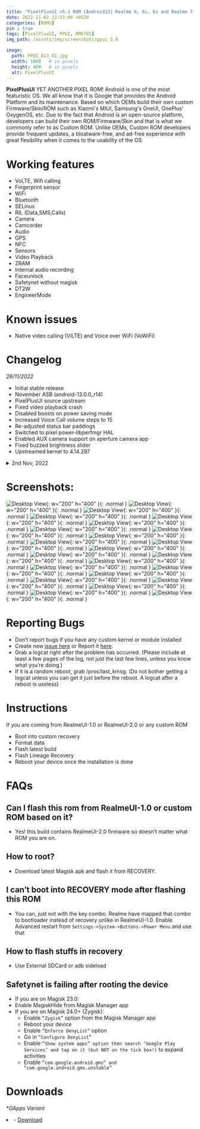 ```yaml
---
title: "PixelPlusUI v5.1 ROM [Android13] Realme 6, 6i, 6s and Realme 7, Narzo 20 Pro, Narzo 30 4G (G90T Series) (RM6785) [OFFICIAL]"
date: 2022-11-02 23:53:00 +0530
categories: [ROMs]
pin : true
tags: [PixelPlusUI, PPUI, RM6785]
img_path: /assets/img/screenshots/ppui_5.0

image:
  path: PPUI_A13_01.jpg
  width: 1000   # in pixels
  height: 400   # in pixels
  alt: PixelPlusUI
---
```


**PixelPlusUI** YET ANOTHER PIXEL ROM!
Android is one of the most featuristic OS. We all know that it is Google that provides the Android Platform and its maintenance. Based on which OEMs build their own custom Firmware/Skin/ROM such as Xiaomi's MIUI, Samsung's OneUI, OnePlus' OxygenOS, etc. Due to the fact that Android is an open-source platform, developers can build their own ROM/Firmware/Skin and that is what we commonly refer to as Custom ROM. Unlike OEMs, Custom ROM developers provide frequent updates, a bloatware-free, and ad-free experience with great flexibility when it comes to the usability of the OS.

# Working features
* VoLTE, Wifi calling
* Fingerprint sensor
* WiFi 
* Bluetooth
* SELinux
* RIL (Data,SMS,Calls)
* Camera
* Camcorder
* Audio
* GPS
* NFC
* Sensors
* Video Playback
* ZRAM
* Internal audio recording
* Faceunlock
* Safetynet without magisk
* DT2W
* EngineerMode

# Known issues
- Native video calling (ViLTE) and Voice over WiFi (VoWiFi)

# Changelog

*26/11/2022*
- Initial stable release
- November ASB (android-13.0.0_r14)
- PixelPlusUI source upstream
- Fixed video playback crash
- Disabled boosts on power saving mode
- Increased Voice Call volume steps to 15
- Re-adjusted status bar paddings
- Switched to pixel power-libperfmgr HAL
- Enabled AUX camera support on aperture camera app
- Fixed buzzed brightness slider
- Upstreamed kernel to 4.14.297

<details>
<summary>2nd Nov, 2022</summary>
<p><ul>
<li>Initial Android 13 built.</li>
</ul></p>
</details>

# Screenshots: 
  ![Desktop View](01.jpg){: w="200" h="400" }{: .normal }
  ![Desktop View](02.jpg){: w="200" h="400" }{: .normal }
  ![Desktop View](03.jpg){: w="200" h="400" }{: .normal }
  ![Desktop View](04.jpg){: w="200" h="400" }{: .normal }
  ![Desktop View](05.jpg){: w="200" h="400" }{: .normal }
  ![Desktop View](06.jpg){: w="200" h="400" }{: .normal }
  ![Desktop View](07.jpg){: w="200" h="400" }{: .normal }
  ![Desktop View](09.jpg){: w="200" h="400" }{: .normal }
  ![Desktop View](10.jpg){: w="200" h="400" }{: .normal }
  ![Desktop View](11.jpg){: w="200" h="400" }{: .normal }
  ![Desktop View](12.jpg){: w="200" h="400" }{: .normal }
  ![Desktop View](13.jpg){: w="200" h="400" }{: .normal }
  ![Desktop View](14.jpg){: w="200" h="400" }{: .normal }
  ![Desktop View](15.jpg){: w="200" h="400" }{: .normal }
  ![Desktop View](16.jpg){: w="200" h="400" }{: .normal }
  ![Desktop View](17.jpg){: w="200" h="400" }{: .normal }
  ![Desktop View](18.jpg){: w="200" h="400" }{: .normal }
  ![Desktop View](19.jpg){: w="200" h="400" }{: .normal }
  ![Desktop View](20.jpg){: w="200" h="400" }{: .normal }
  ![Desktop View](21.jpg){: w="200" h="400" }{: .normal }
  ![Desktop View](22.jpg){: w="200" h="400" }{: .normal }
  ![Desktop View](23.jpg){: w="200" h="400" }{: .normal }
  ![Desktop View](24.jpg){: w="200" h="400" }{: .normal }

# Reporting Bugs
- Don’t report bugs if you have any custom kernel or module installed
- Create new [issue here](https://github.com/iamthecloverly/android_device_realme_RM6785) or Report it [here](https://t.me/SriBalajiHub).
- Grab a logcat right after the problem has occurred. (Please include at least a few pages of the log, not just the last few lines, unless you know what you’re doing.)
- If it is a random reboot, grab /proc/last_kmsg. (Do not bother getting a logcat unless you can get it just before the reboot. A logcat after a reboot is useless)

# Instructions
If you are coming from RealmeUI-1.0 or RealmeUI-2.0 or any custom ROM
- Boot into custom recovery
- Format data
- Flash latest build
- Flash Lineage Recovery
- Reboot your device once the installation is done

# FAQs

## Can I flash this rom from RealmeUI-1.0 or custom ROM based on it?
- Yes! this build contains RealmeUI-2.0 firmware so doesn’t matter what ROM you are on.

## How to root?
- Download latest Magisk apk and flash it from RECOVERY.

## I can’t boot into RECOVERY mode after flashing this ROM

- You can, just not with the key combo. Realme have mapped that combo to bootloader instead of recovery unlike in RealmeUI-1.0.
Enable Advanced restart from `Settings->System->Buttons->Power Menu` and use that

## How to flash stuffs in recovery
- Use External SDCard or adb sideload

## Safetynet is failing after rooting the device
- If you are on Magisk 23.0:
- Enable MagiskHide from Magisk Manager app
- If you are on Magisk 24.0+ (Zygisk):
    - Enable `“Zygisk”` option from the Magisk Manager app
    - Reboot your device
    - Enable `“Enforce DenyList”` option
    - Go in `“Configure DenyList”`
    - Enable `“Show system apps” option then search ‘Google Play Services’ and tap on it (but NOT on the tick box!)` to expand activities
    - Enable `“com.google.android.gms” and “com.google.android.gms.unstable”`

# Downloads
**GApps Variant*<li> - [Download](https://ppui.site/download) 
